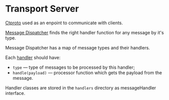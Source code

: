 # Transport Server

[Ctproto](github.com/codex-team/ctproto) used as an enpoint to communicate with clients.

[Message Dispatcher](./messageDispatcher.ts) finds the right handler function for any message by it's type.

Message Dispatcher has a map of message types and their handlers.

Each [handler](./handlers/messageHandler.ts) should have:

- `type` — type of messages to be processed by this handler;
- `handle(payload)` — processor function which gets the payload from the message.

Handler classes are stored in the `handlers` directory as messageHandler interface.

